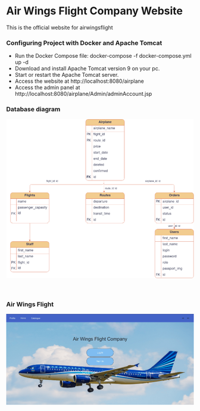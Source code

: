 # Air Wings Flight Company Website

This is the official website for airwingsflight

### Configuring Project with Docker and Apache Tomcat
- Run the Docker Compose file: docker-compose -f docker-compose.yml up -d
- Download and install Apache Tomcat version 9 on your pc.
- Start or restart the Apache Tomcat server.
- Access the website at http://localhost:8080/airplane
- Access the admin panel at http://localhost:8080/airplane/Admin/adminAccount.jsp


### Database diagram
![db-diagram.png](db/db-diagram.png)
<br><br><br>

### Air Wings Flight
![front-design/index.png](front-design/index.png)
<br><br><br>